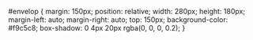#envelop { 
 margin: 150px;
 position: relative;
 width: 280px;
 height: 180px;
 margin-left: auto; 
 margin-right: auto;
 top: 150px;
 background-color: #f9c5c8;
 box-shadow: 0 4px 20px rgba(0, 0, 0, 0.2);
}
